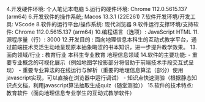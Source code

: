 4.开发硬件环境: 个人笔记本电脑
5.运行的硬件环境: Chrome 112.0.5615.137 (arm64) 
6.开发软件的操作系统; Macos 13.3.1 (22E261)
7.软件开发环境/开发工具: VScode
8.软件的运行平台/操作系统: 现代浏览器
9.软件运行支撑环境/支持软件: Chrome 112.0.5615.137 (arm64) 
10.编程语言（选项）: JavaScript HTML 
11.源程序量（行）: 3000
12.开发目的 : 面向地理信息本科生的互动式教学平台，通过前端技术灵活生动地呈现原本抽象晦涩的书本知识，进一步提升教学效果。
13.面向领域/行业 : 教育行业 本科生专业教育 地理信息领域
14.软件的主要功能:
    - 重要专业概念的可视化展示（例如地图学投影部分将借助于前端技术手段交互式呈现）
    - 重要专业算法的在线运行与解析（重要的地理信息算法（部分）使用javascript实现，可以直接在浏览器中运行调试）
    - 知识点快速测验（根据静态知识点文档，利用javascript算法抽取生成quiz（随堂测验））
15.软件的技术特点: 教育软件（面向地理信息专业学生的互动式教学软件）
